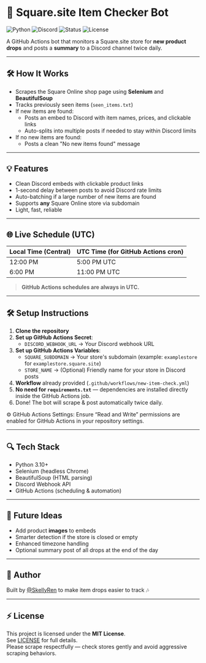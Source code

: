 # 📢 Square.site Item Checker Bot

![Python](https://img.shields.io/badge/Python-3.10+-blue)
![Discord](https://img.shields.io/badge/Discord-Bot-blueviolet)
![Status](https://img.shields.io/badge/Status-Active-brightgreen)
![License](https://img.shields.io/badge/License-MIT-lightgrey)

A GitHub Actions bot that monitors a Square.site store for **new product drops** and posts a **summary** to a Discord channel twice daily.

---

## 🛠️ How It Works
- Scrapes the Square Online shop page using **Selenium** and **BeautifulSoup**
- Tracks previously seen items (`seen_items.txt`)
- If new items are found:
  - Posts an embed to Discord with item names, prices, and clickable links
  - Auto-splits into multiple posts if needed to stay within Discord limits
- If no new items are found:
  - Posts a clean "No new items found" message

---

## 💡 Features
- Clean Discord embeds with clickable product links
- 1-second delay between posts to avoid Discord rate limits
- Auto-batching if a large number of new items are found
- Supports **any** Square Online store via subdomain
- Light, fast, reliable

---

## 🌐 Live Schedule (UTC)
| Local Time (Central) | UTC Time (for GitHub Actions cron) |
|:---------------------|:----------------------------------|
| 12:00 PM             | 5:00 PM UTC                      |
| 6:00 PM              | 11:00 PM UTC                     |

> **GitHub Actions schedules are always in UTC.**

---

## 🛠 Setup Instructions

1. **Clone the repository**
2. **Set up GitHub Actions Secret**:
   - `DISCORD_WEBHOOK_URL` → Your Discord webhook URL
3. **Set up GitHub Actions Variables**:
   - `SQUARE_SUBDOMAIN` → Your store's subdomain (example: `examplestore` for `examplestore.square.site`)
   - `STORE_NAME` → (Optional) Friendly name for your store in Discord posts
4. **Workflow** already provided (`.github/workflows/new-item-check.yml`)
5. **No need for `requirements.txt`** — dependencies are installed directly inside the GitHub Actions job.
6. Done! The bot will scrape & post automatically twice daily.

⚙️ GitHub Actions Settings: Ensure “Read and Write” permissions are enabled for GitHub Actions in your repository settings.

---

## 🔍 Tech Stack
- Python 3.10+
- Selenium (headless Chrome)
- BeautifulSoup (HTML parsing)
- Discord Webhook API
- GitHub Actions (scheduling & automation)

---

## 📅 Future Ideas
- Add product **images** to embeds
- Smarter detection if the store is closed or empty
- Enhanced timezone handling
- Optional summary post of all drops at the end of the day

---

## 🚀 Author
Built by [@SkellyRen](https://github.com/SkellyRen) to make item drops easier to track 🎶

---

## ⚡ License
This project is licensed under the **MIT License**.  
See [LICENSE](LICENSE) for full details.  
Please scrape respectfully — check stores gently and avoid aggressive scraping behaviors.
